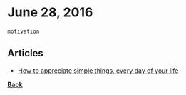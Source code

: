 # June 28, 2016

`motivation`

## Articles

- [How to appreciate simple things, every day of your life](https://medium.com/the-mission/how-to-appreciate-simple-things-every-day-of-your-life-a3b7d0c1e237#.3e39dlv5z)


[__Back__](../README.md)
